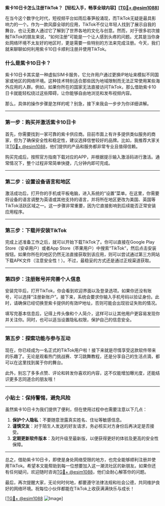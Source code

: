 **紫卡10日卡怎么注册TikTok？【轻松入手，畅享全球内容】[[TG💪+ @esim1088](https://t.me/s/esim1088)]**

在当今这个数字化时代，短视频平台如雨后春笋般涌现，而TikTok无疑是最具影响力的一个。作为一款风靡全球的应用，TikTok不仅让年轻人找到了展示自我的舞台，也让无数人通过它了解到了世界各地的文化与创意。然而，对于很多初次接触TikTok的朋友来说，“如何注册”可能是一个让人感到头疼的问题。尤其是当你身处网络环境不太友好的地区时，更是需要一些特别的方法来完成注册。今天，我们就来聊聊如何利用紫卡10日卡顺利注册并使用TikTok。

### **什么是紫卡10日卡？**
紫卡10日卡其实是一种虚拟SIM卡服务，它允许用户通过更换IP地址来模拟不同国家或地区的网络环境。这种技术特别适合那些因为地域限制而无法正常使用某些海外应用的人群。例如，如果你所在的国家无法直接访问TikTok，那么借助紫卡10日卡就能轻松绕过这些障碍，让你能够自由地浏览和发布视频内容。

那么，具体的操作步骤是怎样的呢？别急，接下来我会一步步为你详细讲解。

---

### **第一步：购买并激活紫卡10日卡**
首先，你需要找到一家可靠的紫卡供应商。目前市面上有许多提供类似服务的商家，但为了确保安全性和稳定性，建议选择信誉较好的品牌。比如，我推荐大家关注[TG💪+ @esim1088](https://t.me/s/esim1088)，他们提供的产品和服务都非常专业且值得信赖。

购买完成后，按照官方指南下载对应的APP，并根据提示输入激活码进行激活。通常情况下，整个过程非常简单快捷，几分钟内即可完成。

---

### **第二步：设置设备语言和地区**
激活成功后，打开你的手机或平板电脑，进入系统的“设置”菜单。在这里，你需要将设备的语言调整为英语或其他支持的语言，并将所在地区更改为美国、英国等TikTok活跃区域之一。这一步骤非常重要，因为它直接影响到后续能否正常安装应用程序。

---

### **第三步：下载并安装TikTok**
完成上述准备工作之后，就可以开始下载TikTok了。你可以直接在Google Play Store（安卓用户）或者App Store（苹果用户）中搜索“TikTok”，然后点击安装按钮。如果你所在的地区仍然无法直接获取到该应用，则可以尝试通过第三方网站下载APK文件（注意安全性！）。不过，最稳妥的方式还是通过正规渠道获取。

---

### **第四步：注册账号并完善个人信息**
安装完毕后，打开TikTok，你会看到欢迎界面以及登录选项。如果你还没有账号，可以选择“注册新账户”。接下来，系统会要求你输入手机号码以验证身份。此时，请确保已经切换至紫卡提供的有效IP地址，否则可能会出现验证失败的情况。

填写完基本信息后，记得上传头像和个人简介，这样可以让其他用户更容易发现你并关注你。同时，也可以适当设置隐私权限，保护自己的信息安全。

---

### **第五步：探索功能与参与互动**
现在，你已经成为一名正式的TikTok用户啦！接下来就是尽情享受这款软件带来的乐趣了。无论是观看热门挑战赛、学习跳舞教程，还是分享自己的生活点滴，都可以在这里找到属于你的舞台。

此外，别忘了多多点赞、评论和转发你喜欢的内容，这不仅能增加曝光度，还能结识更多志同道合的朋友哦！

---

### **小贴士：保持警惕，避免风险**
虽然紫卡10日卡为我们提供了便利，但在使用过程中也需要注意以下几点：
1. **保护个人隐私**：不要随意泄露真实姓名、住址等敏感信息。
2. **谨慎交友**：对于陌生人发送的好友请求，务必核实对方身份后再决定是否接受。
3. **定期更新软件版本**：及时升级至最新版，以便获得更好的体验及更高的安全性保障。

---

总之，借助紫卡10日卡，即使是身处网络受限的地方，也完全能够顺利注册并使用TikTok。希望本文能帮助到每一位想要加入这一潮流社区的新朋友。如果你还有任何疑问，欢迎随时咨询[TG💪+ @esim1088](https://t.me/s/esim1088)，他们会耐心解答你的问题。

最后，再次提醒大家，无论何时何地，都要遵守法律法规和社会公德，共同维护良好的网络环境。祝每位小伙伴都能在TikTok上收获满满快乐与成长！

[[TG💪+ @esim1088](https://t.me/s/esim1088) ![Image](https://i.postimg.cc/4NQfJmqS/Snipaste-2025-05-13-00-14-12.png)]